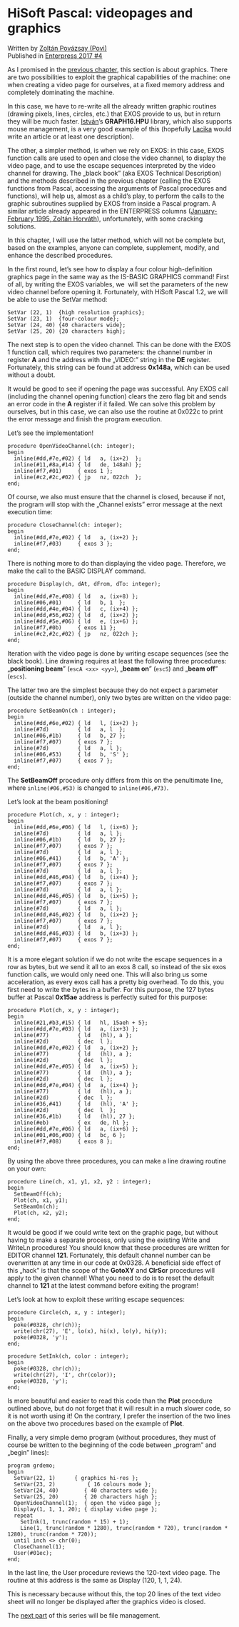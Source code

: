 # HiSoft Pascal: videopages and graphics

Written by [Zoltán Povázsay (Povi)](../../community/povi.md)  
Published in [Enterpress 2017 \#4](http://enterprise.iko.hu/magazines/Enterpress_2017_per_4_UK.pdf#page=11)  

As I promised in the [previous chapter](enterpress2017-2-3_en.md), this section is about graphics. There are two possibilities to exploit the graphical capabilities of the machine: one when creating a video page for ourselves, at a fixed memory address and completely dominating the machine.

In this case, we have to re-write all the already written graphic routines (drawing pixels, lines, circles, etc.) that EXOS provide to us, but in return they will be much faster. [István](../../community/istvanv.md)’s **GRAPH16.HPU** library, which also supports mouse management, is a very good example of this (hopefully [Lacika](../../community/lacika.md) would write an article or at least one description).

The other, a simpler method, is when we rely on EXOS: in this case, EXOS function calls are used to open and close the video channel, to display the video page, and to use the escape sequences interpreted by the video channel for drawing. The „black book” (aka EXOS Technical Description) and the methods described in the previous chapter (calling the EXOS functions from Pascal, accessing the arguments of Pascal procedures and functions), will help us, almost as a child’s play, to perform the calls to the graphic subroutines supplied by EXOS from inside a Pascal program. A similar article already appeared in the ENTERPRESS columns ([January-February 1995, Zoltán Horváth](http://enterprise.iko.hu/magazines/Enterpress_1995-1.pdf#page=10)), unfortunately, with some cracking solutions.

In this chapter, I will use the latter method, which will not be complete but, based on the examples, anyone can complete, supplement, modify, and enhance the described procedures.

In the first round, let’s see how to display a four colour high-definition graphics page in the same way as the IS-BASIC GRAPHICS command! First of all, by writing the EXOS variables, we  will set the parameters of the new video channel before opening it. Fortunately, with HiSoft Pascal 1.2, we will be able to use the SetVar method: 

```
SetVar (22, 1)  {high resolution graphics}; 
SetVar (23, 1)  {four-colour mode}; 
SetVar (24, 40) {40 characters wide}; 
SetVar (25, 20) {20 characters high}; 
```

The next step is to open the video channel. This can be done with the EXOS 1 function call, which requires two parameters: the channel number in register **A** and the address with the „VIDEO:” string in the **DE** register. Fortunately, this string can be found at address **0x148a**, which can be used without a doubt.

It would be good to see if opening the page was successful. Any EXOS call (including the channel opening function) clears the zero flag bit and sends an error code in the **A** register if it failed. We can solve this problem by ourselves, but in this case, we can also use the routine at 0x022c to print the error message and finish the program execution.

Let’s see the implementation!

```
procedure OpenVideoChannel(ch: integer);   
begin
  inline(#dd,#7e,#02) { ld   a, (ix+2)  };   
  inline(#11,#8a,#14) { ld   de, 148ah) };   
  inline(#f7,#01)     { exos 1 };   
  inline(#c2,#2c,#02) { jp   nz, 022ch  }; 
end; 
```

Of course, we also must ensure that the channel is closed, because if not, the program will stop with the „Channel exists” error message at the next execution time: 

```
procedure CloseChannel(ch: integer); 
begin   
  inline(#dd,#7e,#02) { ld   a, (ix+2) };   
  inline(#f7,#03)     { exos 3 }; 
end; 
```

There is nothing more to do than displaying the video page. Therefore, we make the call to the BASIC DISPLAY command. 

```
procedure Display(ch, dAt, dFrom, dTo: integer); 
begin   
  inline(#dd,#7e,#08) { ld   a, (ix+8) };   
  inline(#06,#01)     { ld   b, 1  };   
  inline(#dd,#4e,#04) { ld   c, (ix+4) };   
  inline(#dd,#56,#02) { ld   d, (ix+2) };   
  inline(#dd,#5e,#06) { ld   e, (ix+6) };   
  inline(#f7,#0b)     { exos 11 };   
  inline(#c2,#2c,#02) { jp   nz, 022ch }; 
end; 
```

Iteration with the video page is done by writing escape sequences (see the black book). Line drawing requires at least the following three procedures: „**positioning beam**” (`escA <xx> <yy>`), „**beam on**” (`escS`) and „**beam off**” (`escs`).

The latter two are the simplest because they do not expect a parameter (outside the channel number), only two bytes are written on the video page: 

```
procedure SetBeamOn(ch : integer); 
begin   
  inline(#dd,#6e,#02) { ld   l, (ix+2) };   
  inline(#7d)         { ld   a, l  };   
  inline(#06,#1b)     { ld   b, 27 };   
  inline(#f7,#07)     { exos 7 };   
  inline(#7d)         { ld   a, l };   
  inline(#06,#53)     { ld   b, 'S' };   
  inline(#f7,#07)     { exos 7 }; 
end;
```

The **SetBeamOff** procedure only differs from this on the penultimate line, where `inline(#06,#53)` is changed to `inline(#06,#73)`.

Let’s look at the beam positioning!

```
procedure Plot(ch, x, y : integer); 
begin   
  inline(#dd,#6e,#06) { ld   l, (ix+6) };   
  inline(#7d)         { ld   a, l };   
  inline(#06,#1b)     { ld   b, 27 };   
  inline(#f7,#07)     { exos 7 };   
  inline(#7d)         { ld   a, l };   
  inline(#06,#41)     { ld   b, 'A' };   
  inline(#f7,#07)     { exos 7 };   
  inline(#7d)         { ld   a, l };   
  inline(#dd,#46,#04) { ld   b, (ix+4) };   
  inline(#f7,#07)     { exos 7 };   
  inline(#7d)         { ld   a, l };   
  inline(#dd,#46,#05) { ld   b, (ix+5) };   
  inline(#f7,#07)     { exos 7 };   
  inline(#7d)         { ld   a, l };   
  inline(#dd,#46,#02) { ld   b, (ix+2) };   
  inline(#f7,#07)     { exos 7 };   
  inline(#7d)         { ld   a, l };   
  inline(#dd,#46,#03) { ld   b, (ix+3) };   
  inline(#f7,#07)     { exos 7 }; 
end;
```

It is a more elegant solution if we do not write the escape sequences in a row as bytes, but we send it all to an exos 8 call, so instead of the six exos function calls, we would only need one. This will also bring us some acceleration, as every exos call has a pretty big overhead. To do this, you first need to write the bytes in a buffer. For this purpose, the 127 bytes buffer at Pascal **0x15ae** address is perfectly suited for this purpose: 

```
procedure Plot(ch, x, y : integer); 
begin   
  inline(#21,#b3,#15) { ld   hl, 15aeh + 5};   
  inline(#dd,#7e,#03) { ld   a, (ix+3) };   
  inline(#77)         { ld   (hl), a };   
  inline(#2d)         { dec  l };   
  inline(#dd,#7e,#02) { ld   a, (ix+2) };   
  inline(#77)         { ld   (hl), a };   
  inline(#2d)         { dec  l };   
  inline(#dd,#7e,#05) { ld   a, (ix+5) };   
  inline(#77)         { ld   (hl), a };   
  inline(#2d)         { dec  l };   
  inline(#dd,#7e,#04) { ld   a, (ix+4) };   
  inline(#77)         { ld   (hl), a };   
  inline(#2d)         { dec  l };   
  inline(#36,#41)     { ld   (hl), 'A' };   
  inline(#2d)         { dec  l  };   
  inline(#36,#1b)     { ld   (hl), 27 };   
  inline(#eb)         { ex   de, hl };   
  inline(#dd,#7e,#06) { ld   a, (ix+6) };   
  inline(#01,#06,#00) { ld   bc, 6 };   
  inline(#f7,#08)     { exos 8 }; 
end;
```

By using the above three procedures, you can make a line drawing routine on your own: 

```
procedure Line(ch, x1, y1, x2, y2 : integer); 
begin   
  SetBeamOff(ch);   
  Plot(ch, x1, y1);   
  SetBeamOn(ch);   
  Plot(ch, x2, y2); 
end; 
```

It would be good if we could write text on the graphic page, but without having to make a separate process, only using the existing Write and WriteLn procedures! You should know that these procedures are written for EDITOR channel **121**. Fortunately, this default channel number can be overwritten at any time in our code at 0x0328. A beneficial side effect of this „hack” is that the scope of the **GotoXY** and **ClrScr** procedures will apply to the given channel! What you need to do is to reset the default channel to **121** at the latest command before exiting the program! 

Let’s look at how to exploit these writing escape sequences: 

```
procedure Circle(ch, x, y : integer); 
begin   
  poke(#0328, chr(ch));     
  write(chr(27), 'E', lo(x), hi(x), lo(y), hi(y));   
  poke(#0328, 'y'); 
end;
```

```
procedure SetInk(ch, color : integer); 
begin   
  poke(#0328, chr(ch));   
  write(chr(27), 'I', chr(color));   
  poke(#0328, 'y'); 
end;
```

Is more beautiful and easier to read this code than the **Plot** procedure outlined above, but do not forget that it will result in a much slower code, so it is not worth using it! On the contrary, I prefer the insertion of the two lines on the above two procedures based on the example of **Plot**. 

Finally, a very simple demo program (without procedures, they must of course be written to the beginning of the code between „program” and „begin” lines): 

```
program grdemo; 
begin  
  SetVar(22, 1)      { graphics hi-res };  
  SetVar(23, 2)          { 16 colours mode };  
  SetVar(24, 40)        { 40 characters wide };  
  SetVar(25, 20)        { 20 characters high }; 
  OpenVideoChannel(1);  { open the video page };   
  Display(1, 1, 1, 20); { display video page };   
  repeat     
    SetInk(1, trunc(random * 15) + 1);     
    Line(1, trunc(random * 1280), trunc(random * 720), trunc(random * 1280), trunc(random * 720));   
  until inch <> chr(0);   
  CloseChannel(1);   
  User(#01ec); 
end; 
```

In the last line, the User procedure reviews the 120-text video page. The routine at this address is the same as Display (120, 1, 1, 24). 

This is necessary because without this, the top 20 lines of the text video sheet will no longer be displayed after the graphics video is closed. 

The [next part](enterpress2017-5-6_en.md) of this series will be file management.